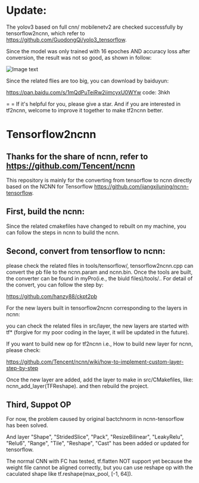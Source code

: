 Update:
======
The yolov3 based on full cnn/ mobilenetv2 are checked successfully by tensorflow2ncnn, which refer to https://github.com/GuodongQi/yolo3_tensorflow.

Since the model was only trained with 16 epoches AND accuracy loss after conversion, the result was not so good, as shown in follow:

![Image text](https://github.com/hanzy88/tensorflow2ncnn/blob/master/images/2eff677a1588b8bcf8382183192b44c.png)

Since the related flies are too big, you can download by baiduyun:

https://pan.baidu.com/s/1mQdPuTeiRw2iimcyxU0WYw 
code: 3hkh 

= =
If it's helpful for you, please give a star. 
And if you are interested in tf2ncnn, welcome to improve it together to make tf2ncnn better.

# Tensorflow2ncnn

Thanks for the share of ncnn, refer to https://github.com/Tencent/ncnn
----------------------------------------------------------------------

This repository is mainly for the converting from tensorflow to ncnn directly based on the NCNN for Tensorflow https://github.com/jiangxiluning/ncnn-tensorflow.

## First, build the ncnn:

Since the related cmakefiles have changed to rebuilt on my machine, you can follow the steps in ncnn to build the ncnn.

## Second, convert from tensorflow to ncnn:

please check the related files in tools/tensorflow/, tensorflow2ncnn.cpp can convert the pb file to the ncnn.param and ncnn.bin. Once the tools are built, the converter can be found in myPro(i.e., the biuld files)/tools/.. For detail of the convert, you can follow the step by:

https://github.com/hanzy88/ckpt2pb

For the new layers built in tensorflow2ncnn corresponding to the layers in ncnn:

you can check the related files in src/layer, the new layers are started with tf* (forgive for my poor coding in the layer, it will be updated in the future).

If you want to build new op for tf2ncnn i.e., How to build new layer for ncnn, please check:

https://github.com/Tencent/ncnn/wiki/how-to-implement-custom-layer-step-by-step

Once the new layer are added, add the layer to make in src/CMakefiles, like: ncnn_add_layer(TFReshape). and then rebuild the project.


## Third, Suppot OP

For now, the problem caused by original bactchnorm in ncnn-tensorflow has been solved. 

And layer "Shape", "StridedSlice", "Pack", "ResizeBilinear", "LeakyRelu", "Relu6", "Range", "Tile", "Reshape", "Cast" has been added or updated for tensorflow. 

The normal CNN with FC has tested,  tf.flatten NOT support yet because the weight file cannot be aligned correctly, but you can use reshape op with the caculated shape like tf.reshape(max_pool, [-1, 64]).

